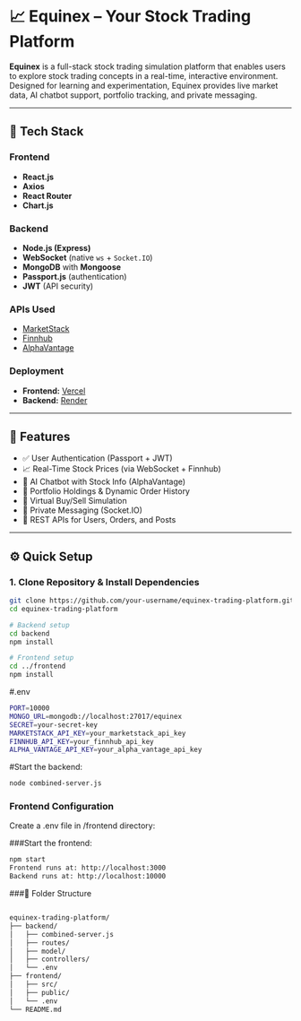 # 📈 Equinex – Your Stock Trading Platform

**Equinex** is a full-stack stock trading simulation platform that enables users to explore stock trading concepts in a real-time, interactive environment. Designed for learning and experimentation, Equinex provides live market data, AI chatbot support, portfolio tracking, and private messaging.

---

## 🔧 Tech Stack

### Frontend
- **React.js**
- **Axios**
- **React Router**
- **Chart.js**

### Backend
- **Node.js (Express)**
- **WebSocket** (native `ws` + `Socket.IO`)
- **MongoDB** with **Mongoose**
- **Passport.js** (authentication)
- **JWT** (API security)

### APIs Used
- [MarketStack](https://marketstack.com/)
- [Finnhub](https://finnhub.io/)
- [AlphaVantage](https://www.alphavantage.co/)

### Deployment
- **Frontend:** [Vercel](https://vercel.com/)
- **Backend:** [Render](https://render.com/)

---

## 🚀 Features

- ✅ User Authentication (Passport + JWT)
- 📈 Real-Time Stock Prices (via WebSocket + Finnhub)
- 🤖 AI Chatbot with Stock Info (AlphaVantage)
- 💼 Portfolio Holdings & Dynamic Order History
- 🛒 Virtual Buy/Sell Simulation
- 📩 Private Messaging (Socket.IO)
- 📡 REST APIs for Users, Orders, and Posts

---

## ⚙️ Quick Setup

### 1. Clone Repository & Install Dependencies

```bash
git clone https://github.com/your-username/equinex-trading-platform.git
cd equinex-trading-platform

# Backend setup
cd backend
npm install

# Frontend setup
cd ../frontend
npm install


```
#.env
```bash
PORT=10000
MONGO_URL=mongodb://localhost:27017/equinex
SECRET=your-secret-key
MARKETSTACK_API_KEY=your_marketstack_api_key
FINNHUB_API_KEY=your_finnhub_api_key
ALPHA_VANTAGE_API_KEY=your_alpha_vantage_api_key
```
#Start the backend:

```bash
node combined-server.js
```
### Frontend Configuration
Create a .env file in /frontend directory:


###Start the frontend:

```bash
npm start
Frontend runs at: http://localhost:3000
Backend runs at: http://localhost:10000
```
###📁 Folder Structure
```bash

equinex-trading-platform/
├── backend/
│   ├── combined-server.js
│   ├── routes/
│   ├── model/
│   ├── controllers/
│   └── .env
├── frontend/
│   ├── src/
│   ├── public/
│   └── .env
└── README.md
```

